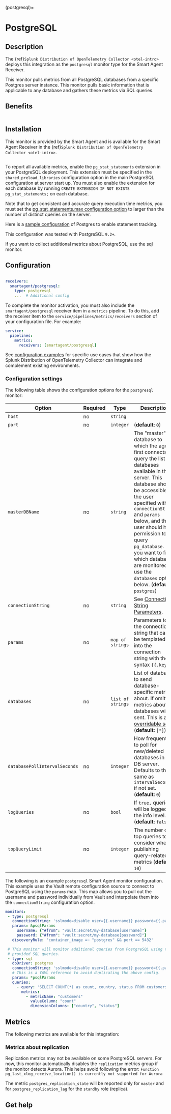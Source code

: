 (postgresql)=

# PostgreSQL

<meta name="description" content="Use this Splunk Observability Cloud integration for the PostgreSQL monitor. See benefits, install, configuration, and metrics">

## Description

The {ref}`Splunk Distribution of OpenTelemetry Collector <otel-intro>` deploys this integration as the `postgresql` monitor type for the Smart Agent Receiver.

This monitor pulls metrics from all PostgreSQL databases from a specific Postgres server instance. This monitor pulls basic information that is applicable to any database and gathers these metrics via SQL queries.


## Benefits

```{include} /_includes/benefits.md

```

## Installation

This monitor is provided by the Smart Agent and is available for the Smart Agent Receiver in the {ref}`Splunk Distribution of OpenTelemetry Collector <otel-intro>`.

```{include} /_includes/collector-installation-linux.md

```

To report all available metrics, enable the `pg_stat_statements` extension in your PostgreSQL deployment. This extension must be specified in the `shared_preload_libraries` configuration option in the main PostgreSQL configuration at server start up. You must also enable the extension for each database by running `CREATE EXTENSION IF NOT EXISTS pg_stat_statements;` on each database.

Note that to get consistent and accurate query execution time metrics, you must set the [pg_stat_statements.max configuration option](https://www.postgresql.org/docs/9.3/pgstatstatements.html#AEN160631) to larger than the number of distinct queries on the server.

Here is a [sample configuration](https://www.postgresql.org/docs/9.3/pgstatstatements.html#AEN160631) of Postgres to enable statement tracking.

This configuration was tested with PostgreSQL `9.2+`.

If you want to collect additional metrics about PostgreSQL, use the sql monitor.


## Configuration

```{include} /_includes/configuration.md
```

```yaml
receivers:
  smartagent/postgresql:
    type: postgresql
    ...  # Additional config
```

To complete the monitor activation, you must also include the `smartagent/postgresql` receiver item in a `metrics` pipeline. To do this, add the receiver item to the ``service/pipelines/metrics/receivers`` section of your configuration file. For example:

```yaml
service:
  pipelines:
    metrics:
      receivers: [smartagent/postgresql]
```

See <a href="https://github.com/signalfx/splunk-otel-collector/tree/main/examples" target="_blank">configuration examples</a> for specific use cases that show how the Splunk Distribution of OpenTelemetry Collector can integrate and complement existing environments.

### Configuration settings

The following table shows the configuration options for the `postgresql` monitor:

| Option | Required | Type | Description |
| --- | --- | --- | --- |
| `host` | no | `string` |  |
| `port` | no | `integer` |  (**default:** `0`) |
| `masterDBName` | no | `string` | The "master" database to which the agent first connects to query the list of databases available in the server.  This database should be accessible to the user specified with `connectionString` and `params` below, and that user should have permission to query `pg_database`.  If you want to filter which databases are monitored, use the `databases` option below. (**default:** `postgres`) |
| `connectionString` | no | `string` | See [Connection String Parameters](https://godoc.org/github.com/lib/pq#hdr-Connection_String_Parameters). |
| `params` | no | `map of strings` | Parameters to the connection string that can be templated into the connection string with the syntax `{{.key}}`. |
| `databases` | no | `list of strings` | List of databases to send database-specific metrics about. If omitted, metrics about all databases will be sent.  This is an [overridable set](https://docs.splunk.com/Observability/gdi/smart-agent/smart-agent-resources.html#filtering-data-using-the-smart-agent). (**default:** `[*]`) |
| `databasePollIntervalSeconds` | no | `integer` | How frequently to poll for new/deleted databases in the DB server. Defaults to the same as `intervalSeconds` if not set. (**default:** `0`) |
| `logQueries` | no | `bool` | If `true,` queries will be logged at the info level. (**default:** `false`) |
| `topQueryLimit` | no | `integer` | The number of top queries to consider when publishing query-related metrics (**default:** `10`) |


The following is an example `postgresql` Smart Agent monitor configuration. This example uses the Vault remote configuration source to connect to PostgreSQL using the `params` map. This map allows you to pull out the username and password individually from Vault and interpolate them into the `connectionString` configuration option.

```yaml
monitors:
 - type: postgresql
   connectionString: 'sslmode=disable user={{.username}} password={{.password}}'
   params: &psqlParams
     username: {"#from": "vault:secret/my-database[username]"}
     password: {"#from": "vault:secret/my-database[password]"}
   discoveryRule: 'container_image =~ "postgres" && port == 5432'

 # This monitor will monitor additional queries from PostgreSQL using the
 # provided SQL queries.
 - type: sql
   dbDriver: postgres
   connectionString: 'sslmode=disable user={{.username}} password={{.password}}'
   # This is a YAML reference to avoid duplicating the above config.
   params: *psqlParams
   queries:
     - query: 'SELECT COUNT(*) as count, country, status FROM customers GROUP BY country, status;'
       metrics:
         - metricName: "customers"
           valueColumn: "count"
           dimensionColumns: ["country", "status"]
```


## Metrics

The following metrics are available for this integration:

<div class="metrics-yaml" url="https://raw.githubusercontent.com/signalfx/integrations/main/postgresql/metrics.yaml"></div>


### Metrics about replication

Replication metrics may not be available on some PostgreSQL servers. For now, this monitor automatically disables the `replication` metrics group if the monitor detects Aurora. This helps avoid following the error: `Function pg_last_xlog_receive_location() is currently not supported for Aurora`

The metric `postgres_replication_state` will be reported only for `master` and for `postgres_replication_lag` for the `standby` role (replica).

## Get help

```{include} /_includes/troubleshooting.md
```

